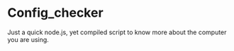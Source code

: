 # Config_checker
 Just a quick node.js, yet compiled script to know more about the computer you are using.
